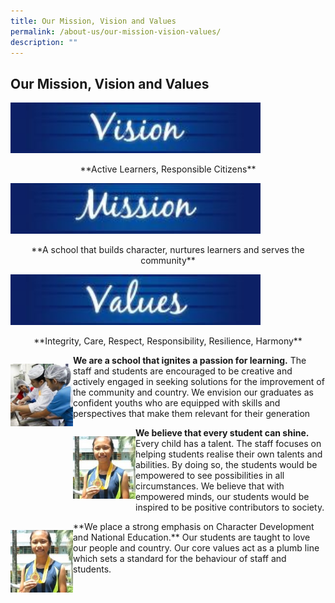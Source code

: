 ```yaml
---
title: Our Mission, Vision and Values
permalink: /about-us/our-mission-vision-values/
description: ""
---
```

## Our Mission, Vision and Values

[<img src="/images/Aboutus/VMV1.jpg" alt="Vision" style="width:400px" />](/images/Aboutus/VMV1.jpg)
<p style="text-align:center">**Active Learners, Responsible Citizens**</p>
		
<img src="/images/Aboutus/VMV2.jpg" alt="Mission" style="width:400px" />
<p style="text-align:center">**A school that builds character, nurtures learners and serves the community**</p>

<img src="/images/Aboutus/VMV3.jpg" alt="Values" style="width:400px" />
<p style="text-align:center">**Integrity, Care, Respect, Responsibility, Resilience, Harmony**</p>

<p style="float:left">
<img src="/images/Aboutus/VMV4.jpg" alt="learning" style="width:100px" /></p>

**We are a school that ignites a passion for learning.** The staff and students are encouraged to be creative and actively engaged in seeking solutions for the improvement of the community and country. We envision our graduates as confident youths who are equipped with skills and perspectives that make them relevant for their generation

<p style="float:left">
<img src="/images/Aboutus/VMV5.jpg" alt="learning" style="width:100px" /></p>

**We believe that every student can shine.** Every child has a talent. The staff focuses on helping students realise their own talents and abilities. By doing so, the students would be empowered to see possibilities in all circumstances. We believe that with empowered minds, our students would be inspired to be positive contributors to society.

<p style="float:left">
<img src="/images/Aboutus/VMV5.jpg" alt="learning" style="width:100px" /></p>
**We place a strong emphasis on Character Development and National Education.** Our students are taught to love our people and country. Our core values act as a plumb line which sets a standard for the behaviour of staff and students.